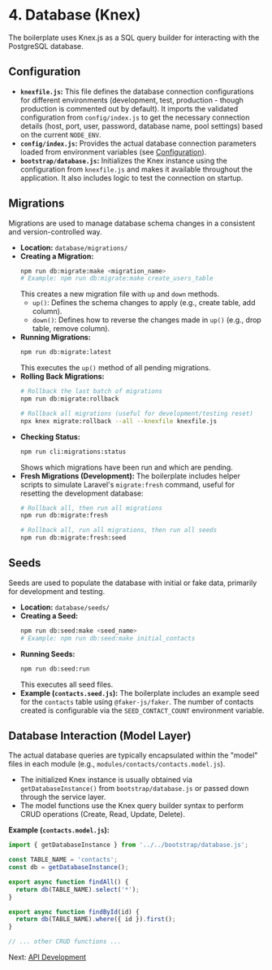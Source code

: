 # 4. Database (Knex)

The boilerplate uses Knex.js as a SQL query builder for interacting with the PostgreSQL database.

## Configuration

*   **`knexfile.js`:** This file defines the database connection configurations for different environments (development, test, production - though production is commented out by default). It imports the validated configuration from `config/index.js` to get the necessary connection details (host, port, user, password, database name, pool settings) based on the current `NODE_ENV`.
*   **`config/index.js`:** Provides the actual database connection parameters loaded from environment variables (see [Configuration](./03-configuration.md)).
*   **`bootstrap/database.js`:** Initializes the Knex instance using the configuration from `knexfile.js` and makes it available throughout the application. It also includes logic to test the connection on startup.

## Migrations

Migrations are used to manage database schema changes in a consistent and version-controlled way.

*   **Location:** `database/migrations/`
*   **Creating a Migration:**
    ```bash
    npm run db:migrate:make <migration_name>
    # Example: npm run db:migrate:make create_users_table
    ```
    This creates a new migration file with `up` and `down` methods.
    *   `up()`: Defines the schema changes to apply (e.g., create table, add column).
    *   `down()`: Defines how to reverse the changes made in `up()` (e.g., drop table, remove column).
*   **Running Migrations:**
    ```bash
    npm run db:migrate:latest
    ```
    This executes the `up()` method of all pending migrations.
*   **Rolling Back Migrations:**
    ```bash
    # Rollback the last batch of migrations
    npm run db:migrate:rollback

    # Rollback all migrations (useful for development/testing reset)
    npx knex migrate:rollback --all --knexfile knexfile.js
    ```
*   **Checking Status:**
    ```bash
    npm run cli:migrations:status
    ```
    Shows which migrations have been run and which are pending.
*   **Fresh Migrations (Development):** The boilerplate includes helper scripts to simulate Laravel's `migrate:fresh` command, useful for resetting the development database:
    ```bash
    # Rollback all, then run all migrations
    npm run db:migrate:fresh

    # Rollback all, run all migrations, then run all seeds
    npm run db:migrate:fresh:seed
    ```

## Seeds

Seeds are used to populate the database with initial or fake data, primarily for development and testing.

*   **Location:** `database/seeds/`
*   **Creating a Seed:**
    ```bash
    npm run db:seed:make <seed_name>
    # Example: npm run db:seed:make initial_contacts
    ```
*   **Running Seeds:**
    ```bash
    npm run db:seed:run
    ```
    This executes all seed files.
*   **Example (`contacts.seed.js`):** The boilerplate includes an example seed for the `contacts` table using `@faker-js/faker`. The number of contacts created is configurable via the `SEED_CONTACT_COUNT` environment variable.

## Database Interaction (Model Layer)

The actual database queries are typically encapsulated within the "model" files in each module (e.g., `modules/contacts/contacts.model.js`).

*   The initialized Knex instance is usually obtained via `getDatabaseInstance()` from `bootstrap/database.js` or passed down through the service layer.
*   The model functions use the Knex query builder syntax to perform CRUD operations (Create, Read, Update, Delete).

**Example (`contacts.model.js`):**
```javascript
import { getDatabaseInstance } from '../../bootstrap/database.js';

const TABLE_NAME = 'contacts';
const db = getDatabaseInstance();

export async function findAll() {
  return db(TABLE_NAME).select('*');
}

export async function findById(id) {
  return db(TABLE_NAME).where({ id }).first();
}

// ... other CRUD functions ...
```

Next: [API Development](./05-api-development.md) 